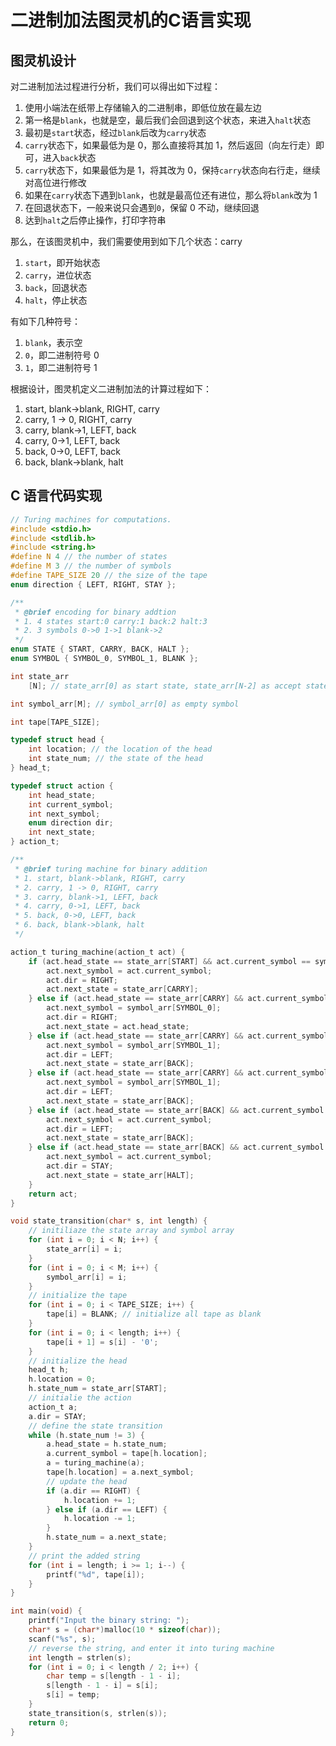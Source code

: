 # 二进制加法图灵机的C语言实现


<!--more-->

## 图灵机设计

对二进制加法过程进行分析，我们可以得出如下过程：

1. 使用小端法在纸带上存储输入的二进制串，即低位放在最左边
2. 第一格是`blank`，也就是空，最后我们会回退到这个状态，来进入`halt`状态
3. 最初是`start`状态，经过`blank`后改为`carry`状态
4. `carry`状态下，如果最低为是 0，那么直接将其加 1，然后返回（向左行走）即可，进入`back`状态
5. `carry`状态下，如果最低为是 1，将其改为 0，保持`carry`状态向右行走，继续对高位进行修改
6. 如果在`carry`状态下遇到`blank`，也就是最高位还有进位，那么将`blank`改为 1
7. 在回退状态下，一般来说只会遇到`0`，保留 0 不动，继续回退
8. 达到`halt`之后停止操作，打印字符串

那么，在该图灵机中，我们需要使用到如下几个状态：carry

1. `start`，即开始状态
2. `carry`，进位状态
3. `back`，回退状态
4. `halt`，停止状态

有如下几种符号：

1. `blank`，表示空
2. `0`，即二进制符号 0
3. `1`，即二进制符号 1

根据设计，图灵机定义二进制加法的计算过程如下：

1. start, blank->blank, RIGHT, carry
2. carry, 1 -> 0, RIGHT, carry
3. carry, blank->1, LEFT, back
4. carry, 0->1, LEFT, back
5. back, 0->0, LEFT, back
6. back, blank->blank, halt

## C 语言代码实现

```c
// Turing machines for computations.
#include <stdio.h>
#include <stdlib.h>
#include <string.h>
#define N 4 // the number of states
#define M 3 // the number of symbols
#define TAPE_SIZE 20 // the size of the tape
enum direction { LEFT, RIGHT, STAY };

/**
 * @brief encoding for binary addtion
 * 1. 4 states start:0 carry:1 back:2 halt:3
 * 2. 3 symbols 0->0 1->1 blank->2
 */
enum STATE { START, CARRY, BACK, HALT };
enum SYMBOL { SYMBOL_0, SYMBOL_1, BLANK };

int state_arr
    [N]; // state_arr[0] as start state, state_arr[N-2] as accept state, state_arr[N-1] as reject state

int symbol_arr[M]; // symbol_arr[0] as empty symbol

int tape[TAPE_SIZE];

typedef struct head {
    int location; // the location of the head
    int state_num; // the state of the head
} head_t;

typedef struct action {
    int head_state;
    int current_symbol;
    int next_symbol;
    enum direction dir;
    int next_state;
} action_t;

/**
 * @brief turing machine for binary addition
 * 1. start, blank->blank, RIGHT, carry
 * 2. carry, 1 -> 0, RIGHT, carry
 * 3. carry, blank->1, LEFT, back
 * 4. carry, 0->1, LEFT, back
 * 5. back, 0->0, LEFT, back
 * 6. back, blank->blank, halt
 */

action_t turing_machine(action_t act) {
    if (act.head_state == state_arr[START] && act.current_symbol == symbol_arr[BLANK]) {
        act.next_symbol = act.current_symbol;
        act.dir = RIGHT;
        act.next_state = state_arr[CARRY];
    } else if (act.head_state == state_arr[CARRY] && act.current_symbol == symbol_arr[SYMBOL_1]) {
        act.next_symbol = symbol_arr[SYMBOL_0];
        act.dir = RIGHT;
        act.next_state = act.head_state;
    } else if (act.head_state == state_arr[CARRY] && act.current_symbol == symbol_arr[BLANK]) {
        act.next_symbol = symbol_arr[SYMBOL_1];
        act.dir = LEFT;
        act.next_state = state_arr[BACK];
    } else if (act.head_state == state_arr[CARRY] && act.current_symbol == symbol_arr[SYMBOL_0]) {
        act.next_symbol = symbol_arr[SYMBOL_1];
        act.dir = LEFT;
        act.next_state = state_arr[BACK];
    } else if (act.head_state == state_arr[BACK] && act.current_symbol == symbol_arr[SYMBOL_0]) {
        act.next_symbol = act.current_symbol;
        act.dir = LEFT;
        act.next_state = state_arr[BACK];
    } else if (act.head_state == state_arr[BACK] && act.current_symbol == symbol_arr[BLANK]) {
        act.next_symbol = act.current_symbol;
        act.dir = STAY;
        act.next_state = state_arr[HALT];
    }
    return act;
}

void state_transition(char* s, int length) {
    // initiliaze the state array and symbol array
    for (int i = 0; i < N; i++) {
        state_arr[i] = i;
    }
    for (int i = 0; i < M; i++) {
        symbol_arr[i] = i;
    }
    // initialize the tape
    for (int i = 0; i < TAPE_SIZE; i++) {
        tape[i] = BLANK; // initialize all tape as blank
    }
    for (int i = 0; i < length; i++) {
        tape[i + 1] = s[i] - '0';
    }
    // initialize the head
    head_t h;
    h.location = 0;
    h.state_num = state_arr[START];
    // initialie the action
    action_t a;
    a.dir = STAY;
    // define the state transition
    while (h.state_num != 3) {
        a.head_state = h.state_num;
        a.current_symbol = tape[h.location];
        a = turing_machine(a);
        tape[h.location] = a.next_symbol;
        // update the head
        if (a.dir == RIGHT) {
            h.location += 1;
        } else if (a.dir == LEFT) {
            h.location -= 1;
        }
        h.state_num = a.next_state;
    }
    // print the added string
    for (int i = length; i >= 1; i--) {
        printf("%d", tape[i]);
    }
}

int main(void) {
    printf("Input the binary string: ");
    char* s = (char*)malloc(10 * sizeof(char));
    scanf("%s", s);
    // reverse the string, and enter it into turing machine
    int length = strlen(s);
    for (int i = 0; i < length / 2; i++) {
        char temp = s[length - 1 - i];
        s[length - 1 - i] = s[i];
        s[i] = temp;
    }
    state_transition(s, strlen(s));
    return 0;
}
```


